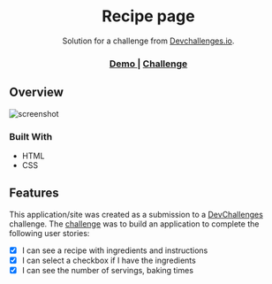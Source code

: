 <h1 align="center">Recipe page</h1>

<div align="center">
   Solution for a challenge from  <a href="http://devchallenges.io" target="_blank">Devchallenges.io</a>.
</div>

<div align="center">
  <h3>
    <a href="https://goodbyte.github.io/devchallenges.io/Responsive%20Web%20Developer/4%20-%20Recipe%20page/">
      Demo
    </a>
    <span> | </span>
    <a href="https://{your-url-to-the-challenge}">
      Challenge
    </a>
  </h3>
</div>

## Overview

![screenshot](https://github.com/goodbyte/goodbyte/assets/5304800/fc4ecd9f-2889-418d-a241-35ab424b487d)

### Built With

- HTML
- CSS

## Features

This application/site was created as a submission to a [DevChallenges](https://devchallenges.io/challenges) challenge. The [challenge](https://devchallenges.io/challenges/TtUjDt19eIHxNQ4n5jps) was to build an application to complete the following user stories:

- [x] I can see a recipe with ingredients and instructions
- [x] I can select a checkbox if I have the ingredients
- [x] I can see the number of servings, baking times